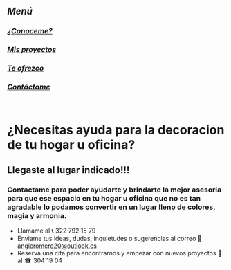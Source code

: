 ## ***Menú***

### [*¿Conoceme?*](./About.md)<br/>
### [*Mis proyectos*](./About.md)<br/>
### [*Te ofrezco*](./Services.md)<br/>
### [*Contáctame*](./Contact.md)<br/>
</br>

# **¿Necesitas ayuda para la decoracion de tu hogar u oficina?**

## **Llegaste al lugar indicado!!!**

### Contactame para poder ayudarte y brindarte la mejor asesoria para que ese espacio en tu hogar u oficina que no es tan agradable lo podamos convertir en un lugar lleno de colores, magia y armonia. 

+ Llamame al 📞 322 792 15 79
+ Enviame tus ideas, dudas, inquietudes o sugerencias al correo 💌 angieromero20@outlook.es
+ Reserva una cita para encontrarnos y empezar con nuevos proyectos 📆 al ☎ 304 19 04

